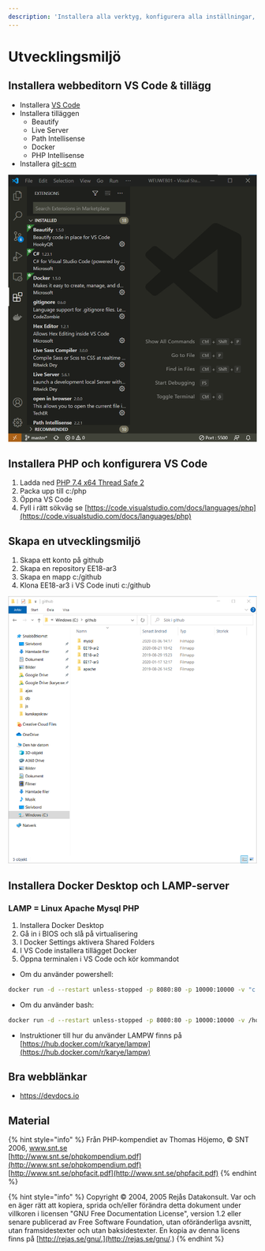 ```yaml
---
description: 'Installera alla verktyg, konfigurera alla inställningar, skapar alla mappar'
---
```


# Utvecklingsmiljö

## Installera webbeditorn VS Code & tillägg

* Installera [VS Code](https://code.visualstudio.com/)
* Installera tilläggen
  * Beautify
  * Live Server
  * Path Intellisense
  * Docker
  * PHP Intellisense
* Installera [git-scm](https://git-scm.com/)

![](.gitbook/assets/image.png)

## Installera PHP och konfigurera VS Code

1. Ladda ned [PHP 7.4 x64 Thread Safe 2](https://windows.php.net/download)
2. Packa upp till c:/php
3. Öppna VS Code
4. Fyll i rätt sökväg se [https://code.visualstudio.com/docs/languages/php](https://code.visualstudio.com/docs/languages/php)

## Skapa en utvecklingsmiljö

1. Skapa ett konto på github
2. Skapa en repository EE18-ar3
3. Skapa en mapp c:/github
4. Klona EE18-ar3 i VS Code inuti c:/github

![](.gitbook/assets/image%20%281%29.png)

## Installera Docker Desktop och LAMP-server

###  LAMP = Linux Apache Mysql PHP 

1. Installera Docker Desktop
2. Gå in i BIOS och slå på virtualisering
3. I Docker Settings aktivera Shared Folders
4. I VS Code installera tillägget Docker
5. Öppna terminalen i VS Code och kör kommandot 

* Om du använder powershell: 

```bash
docker run -d --restart unless-stopped -p 8080:80 -p 10000:10000 -v "c:\github:/var/www" --name lamp karye/lampw 
```

* Om du använder bash: 

```bash
docker run -d --restart unless-stopped -p 8080:80 -p 10000:10000 -v /host_mnt/c/github:/var/www --name lamp karye/lampw
```

* Instruktioner till hur du använder LAMPW finns på [https://hub.docker.com/r/karye/lampw](https://hub.docker.com/r/karye/lampw)

## Bra webblänkar

* https://devdocs.io

## Material

{% hint style="info" %}
Från PHP-kompendiet av Thomas Höjemo, © SNT 2006, www.snt.se  
[http://www.snt.se/phpkompendium.pdf](http://www.snt.se/phpkompendium.pdf)  
[http://www.snt.se/phpfacit.pdf](http://www.snt.se/phpfacit.pdf)
{% endhint %}

{% hint style="info" %}
Copyright © 2004, 2005 Rejås Datakonsult. Var och en äger rätt att kopiera, sprida och/eller förändra detta dokument under villkoren i licensen "GNU Free Documentation License", version 1.2 eller senare publicerad av Free Software Foundation, utan oföränderliga avsnitt, utan framsidestexter och utan baksidestexter. En kopia av denna licens finns på [http://rejas.se/gnu/.](http://rejas.se/gnu/.)
{% endhint %}

